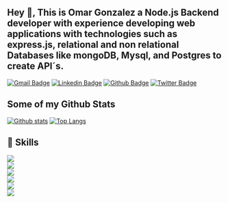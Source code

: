
## Hey 👋, This is Omar Gonzalez a Node.js Backend developer with experience developing web applications with technologies such as express.js, relational and non relational Databases like mongoDB, Mysql, and Postgres to create API´s.
[![Gmail Badge](https://img.shields.io/badge/-gonzalezomar645@gmail.com-c14438?style=flat&logo=Gmail&logoColor=white&link=mailto:gonzalezomar645@gmail.com)](mailto:gonzalezomar645@gmail.com) 
[![Linkedin Badge](https://img.shields.io/badge/-omargnzlz-0072b1?style=flat&logo=Linkedin&logoColor=white&link=https://www.linkedin.com/in/omargnzlz/)](https://www.linkedin.com/in/omargnzlz/) [![Github Badge](https://img.shields.io/badge/-OmarGnzlz-grey?style=flat&logo=github&logoColor=white&link=https://github.com/OmarGnzlz/)](https://www.github.com/OmarGnzlz/) [![Twitter Badge](https://img.shields.io/badge/-gonzalezomar641-00acee?style=flat&logo=twitter&logoColor=white&link=https://twitter.com/gonzalezomar641/)](https://www.twitter.com/gonzalezomar641/) 
## Some of my Github Stats

[![Github stats](https://github-readme-stats.vercel.app/api?username=OmarGnzlz&show_icons=true&include_all_commits=true)](https://github.com/OmarGnzlz/github-readme-stats)
[![Top Langs](https://github-readme-stats.vercel.app/api/top-langs/?username=OmarGnzlz&layout=compact)](https://github.com/OmarGnzlz/github-readme-stats)

## 🔧 Skills 
<img src="https://img.shields.io/badge/node.js%20-%2343853D.svg?style=for-the-badge&logo=node.js&logoColor=white"/><br>
<img src="https://img.shields.io/badge/JavaScript%20-%23323330.svg?style=for-the-badge&logo=javascript&logoColor=%23F7DF1E"/><br>
<img src="https://img.shields.io/badge/Express.js%20-%23404d59.svg?&style=for-the-badge"/><br>
<img src="https://img.shields.io/badge/MongoDB-%234ea94b.svg?&style=for-the-badge&logo=mongodb&logoColor=white"/><br>
<img src="https://img.shields.io/badge/-Nest.js-green?&style=for-the-badge&logo"/><br>
<img src="https://img.shields.io/badge/MySql-%2300f.svg?&style=for-the-badge&logo=mysql&logoColor=white"/><br>
